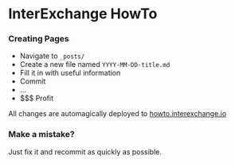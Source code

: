 # InterExchange HowTo

### Creating Pages

* Navigate to `_posts/`
* Create a new file named `YYYY-MM-DD-title.md`
* Fill it in with useful information
* Commit
* ...
* $$$ Profit

All changes are automagically deployed to [howto.interexchange.io](http://howto.interexchange.io)

### Make a mistake?

Just fix it and recommit as quickly as possible.
